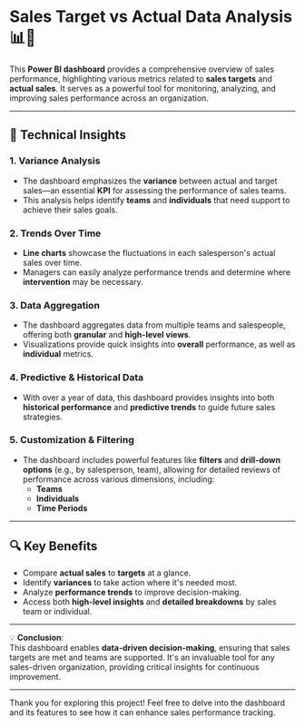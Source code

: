 # Sales Target vs Actual Data Analysis 📊💼

This **Power BI dashboard** provides a comprehensive overview of sales performance, highlighting various metrics related to **sales targets** and **actual sales**. It serves as a powerful tool for monitoring, analyzing, and improving sales performance across an organization.

---

## 📌 **Technical Insights**

### 1. **Variance Analysis**
- The dashboard emphasizes the **variance** between actual and target sales—an essential **KPI** for assessing the performance of sales teams.
- This analysis helps identify **teams** and **individuals** that need support to achieve their sales goals.

### 2. **Trends Over Time**
- **Line charts** showcase the fluctuations in each salesperson's actual sales over time.
- Managers can easily analyze performance trends and determine where **intervention** may be necessary.

### 3. **Data Aggregation**
- The dashboard aggregates data from multiple teams and salespeople, offering both **granular** and **high-level views**.
- Visualizations provide quick insights into **overall** performance, as well as **individual** metrics.

### 4. **Predictive & Historical Data**
- With over a year of data, this dashboard provides insights into both **historical performance** and **predictive trends** to guide future sales strategies.

### 5. **Customization & Filtering**
- The dashboard includes powerful features like **filters** and **drill-down options** (e.g., by salesperson, team), allowing for detailed reviews of performance across various dimensions, including:
  - **Teams**
  - **Individuals**
  - **Time Periods**

---

## 🔍 **Key Benefits**

- Compare **actual sales** to **targets** at a glance.
- Identify **variances** to take action where it's needed most.
- Analyze **performance trends** to improve decision-making.
- Access both **high-level insights** and **detailed breakdowns** by sales team or individual.

---

💡 **Conclusion**:  
This dashboard enables **data-driven decision-making**, ensuring that sales targets are met and teams are supported. It's an invaluable tool for any sales-driven organization, providing critical insights for continuous improvement.

---

Thank you for exploring this project! Feel free to delve into the dashboard and its features to see how it can enhance sales performance tracking.
